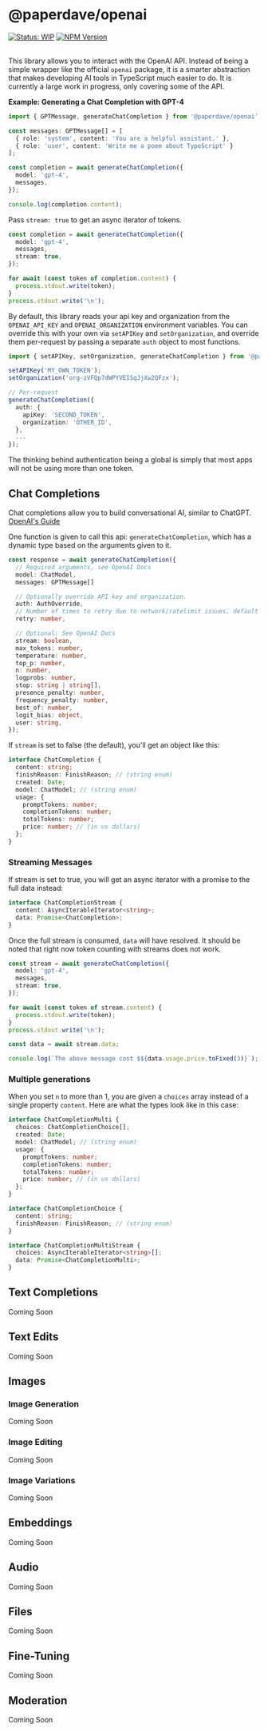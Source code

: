 # @paperdave/openai

<div>
<a href="https://github.com/paperdave/various#project-status-meaning"><img alt="Status: WIP" src="https://img.shields.io/badge/status-wip-yellow"></a>
<a href="https://www.npmjs.com/package/@paperdave/openai"><img alt="NPM Version" src="https://img.shields.io/npm/v/next-metadata.svg?label=latest%20release"></a>
</div>
<br>

This library allows you to interact with the OpenAI API. Instead of being a simple wrapper like the official `openai` package, it is a smarter abstraction that makes developing AI tools in TypeScript much easier to do. It is currently a large work in progress, only covering some of the API.

**Example: Generating a Chat Completion with GPT-4**

```ts
import { GPTMessage, generateChatCompletion } from '@paperdave/openai';

const messages: GPTMessage[] = [
  { role: 'system', content: 'You are a helpful assistant.' },
  { role: 'user', content: 'Write me a poem about TypeScript' }
];

const completion = await generateChatCompletion({
  model: 'gpt-4',
  messages,
});

console.log(completion.content);
```

Pass `stream: true` to get an async iterator of tokens.

```ts
const completion = await generateChatCompletion({
  model: 'gpt-4',
  messages,
  stream: true,
});

for await (const token of completion.content) {
  process.stdout.write(token);
}
process.stdout.write('\n');
```

By default, this library reads your api key and organization from the `OPENAI_API_KEY` and `OPENAI_ORGANIZATION` environment variables. You can override this with your own via `setAPIKey` and `setOrganization`, and override them per-request by passing a separate `auth` object to most functions.

```ts
import { setAPIKey, setOrganization, generateChatCompletion } from '@paperdave/openai';

setAPIKey('MY_OWN_TOKEN');
setOrganization('org-zVFQp7dWPYVEISqJjXw2QFzx');

// Per-request
generateChatCompletion({
  auth: {
    apiKey: 'SECOND_TOKEN',
    organization: 'OTHER_ID',
  },
  ...
});
```

The thinking behind authentication being a global is simply that most apps will not be using more than one token.

## Chat Completions

Chat completions allow you to build conversational AI, similar to ChatGPT. [OpenAI's Guide](https://platform.openai.com/docs/guides/chat/introduction)

One function is given to call this api: `generateChatCompletion`, which has a dynamic type based on the arguments given to it.

```ts
const response = await generateChatCompletion({
  // Required arguments, see OpenAI Docs
  model: ChatModel,
  messages: GPTMessage[]

  // Optionally override API key and organization.
  auth: AuthOverride,
  // Number of times to retry due to network/ratelimit issues, default 3
  retry: number,

  // Optional: See OpenAI Docs
  stream: boolean,
  max_tokens: number,
  temperature: number,
  top_p: number,
  n: number,
  logprobs: number,
  stop: string | string[],
  presence_penalty: number,
  frequency_penalty: number,
  best_of: number,
  logit_bias: object,
  user: string,
});
```

If `stream` is set to false (the default), you'll get an object like this:

```ts
interface ChatCompletion {
  content: string;
  finishReason: FinishReason; // (string enum)
  created: Date;
  model: ChatModel; // (string enum)
  usage: {
    promptTokens: number;
    completionTokens: number;
    totalTokens: number;
    price: number; // (in us dollars)
  };
}
```

### Streaming Messages

If stream is set to true, you will get an async iterator with a promise to the full data instead:

```ts
interface ChatCompletionStream {
  content: AsyncIterableIterator<string>;
  data: Promise<ChatCompletion>;
}
```

Once the full stream is consumed, `data` will have resolved. It should be noted that right now token counting with streams does not work.

```ts
const stream = await generateChatCompletion({
  model: 'gpt-4',
  messages,
  stream: true,
});

for await (const token of stream.content) {
  process.stdout.write(token);
}
process.stdout.write('\n');

const data = await stream.data;

console.log(`The above message cost $${data.usage.price.toFixed(3)}`);
```

### Multiple generations

When you set `n` to more than 1, you are given a `choices` array instead of a single property `content`. Here are what the types look like in this case:

```ts
interface ChatCompletionMulti {
  choices: ChatCompletionChoice[];
  created: Date;
  model: ChatModel; // (string enum)
  usage: {
    promptTokens: number;
    completionTokens: number;
    totalTokens: number;
    price: number; // (in us dollars)
  };
}

interface ChatCompletionChoice {
  content: string;
  finishReason: FinishReason; // (string enum)
}

interface ChatCompletionMultiStream {
  choices: AsyncIterableIterator<string>[];
  data: Promise<ChatCompletionMulti>;
}
```

## Text Completions

Coming Soon

## Text Edits

Coming Soon

## Images

### Image Generation

Coming Soon

### Image Editing

Coming Soon

### Image Variations

Coming Soon

## Embeddings

Coming Soon

## Audio

Coming Soon

## Files

Coming Soon

## Fine-Tuning

Coming Soon

## Moderation

Coming Soon
